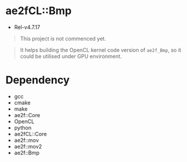 # ae2fCL::Bmp
- Rel-v4.7.17
> This project is not commenced yet.

> It helps building the OpenCL kernel code version of `ae2f_Bmp`,
> so it could be utilised under GPU environment.

# Dependency
- gcc
- cmake
- make
- ae2f::Core
- OpenCL
- python
- ae2fCL::Core
- ae2f::mov
- ae2f::mov2
- ae2f::Bmp